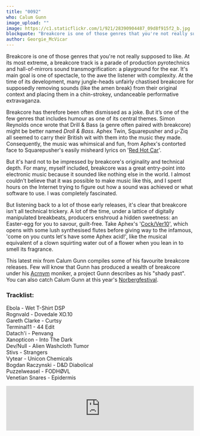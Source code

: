 ```yaml
---
title: "0092"
who: Calum Gunn
image_upload: ""
image: https://c1.staticflickr.com/1/921/28390904487_09d8f915f2_b.jpg
blockquote: "Breakcore is one of those genres that you're not really supposed to like. At its most extreme, a breakcore track is a parade of production pyrotechnics and hall-of-mirrors sound transmogrification: a playground for the ear. It's main goal is one of spectacle, to the awe the listener with its complexity. At the time of its development, many jungle-heads unfairly chastised breakcore for supposedly removing sounds (like the amen break) from their original context and placing them in a chin-strokey, undanceable performative extravaganza. "
author: Georgie_McVicar
---
```

Breakcore is one of those genres that you're not really supposed to like. At its most extreme, a breakcore track is a parade of production pyrotechnics and hall-of-mirrors sound transmogrification: a playground for the ear. It's main goal is one of spectacle, to the awe the listener with complexity. At the time of its development, many jungle-heads unfairly chastised breakcore for supposedly removing sounds (like the amen break) from their original context and placing them in a chin-strokey, undanceable performative extravaganza. 

Breakcore has therefore been often dismissed as a joke. But it’s one of the few genres that includes humour as one of its central themes. Simon Reynolds once wrote that Drill & Bass (a genre often paired with breakcore) might be better named _Droll & Bass_. Aphex Twin, Squarepusher and µ-Ziq all seemed to carry their British wit with them into the music they made. Consequently, the music was whimsical and fun, from Aphex's contorted face to Squarepusher's easily misheard lyrics on '[Red Hot Car](https://www.youtube.com/watch?v=13HM-bmKW2U)'. 

But it's hard not to be impressed by breakcore's originality and technical depth. For many, myself included, breakcore was a great entry-point into electronic music because it sounded like nothing else in the world. I almost couldn't believe that it was possible to make music like this, and I spent hours on the Internet trying to figure out how a sound was achieved or what software to use. I was completely fascinated. 

But listening back to a lot of those early releases, it's clear that breakcore isn't all technical trickery. A lot of the time, under a lattice of digitally manipulated breakbeats, producers enshroud a hidden sweetness: an Easter-egg for you to savour, guilt-free. Take Aphex's '[Cock/Ver10](https://www.youtube.com/watch?v=-M8sIzLNVT0)', which opens with some lush synthesised flutes before giving way to the infamous, 'come on you cunts let's have some Aphex acid!', like the musical equivalent of a clown squirting water out of a flower when you lean in to smell its fragrance. 

This latest mix from Calum Gunn compiles some of his favourite breakcore releases. Few will know that Gunn has produced a wealth of breakcore under his [Acrnym](https://www.discogs.com/artist/304756-Acrnym) moniker, a project Gunn describes as his "shady past". You can also catch Calum Gunn at this year's [Norbergfestival](http://norbergfestival.com/). 

### Tracklist: 

Ebola - Wet T-Shirt DSP <br> 
Rognvald - Dovedale XO.10<br> 
Gareth Clarke - Curtsy<br> 
Terminal11 - 44 Edit<br> 
Datach'i - Penvang<br> 
Xanopticon - Into The Dark<br> 
Dev/Null - Alien Washcloth Tumor<br> 
Stivs - Strangers<br> 
Vytear - Unicon Chemicals<br> 
Bogdan Raczynski - D&D Diabolical<br> 
Puzzelweasel - FODHØVL<br> 
Venetian Snares - Epidermis<br> 

<iframe width="100%" height="120" src="https://www.mixcloud.com/widget/iframe/?hide_cover=1&light=1&feed=%2Fstraylandings%2F0092-calum-gunn%2F" frameborder="0" ></iframe>